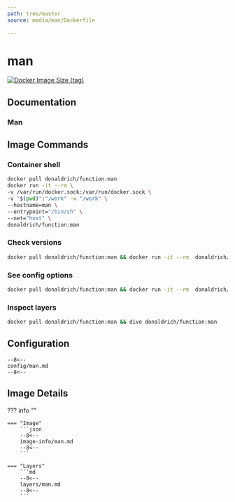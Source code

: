 ```yaml
---
path: tree/master
source: media/man/Dockerfile

---
```


# man

[![Docker Image Size (tag)](https://img.shields.io/docker/image-size/donaldrich/function/man?color=blue&label=donaldrich/function:man&logo=docker&style=flat-square)](https://hub.docker.com/r/donaldrich/function/man)

## Documentation

### Man

## Image Commands

### Container shell

```sh
docker pull donaldrich/function:man
docker run -it --rm \
-v /var/run/docker.sock:/var/run/docker.sock \
-v "$(pwd)":"/work" -w "/work" \
--hostname=man \
--entrypoint="/bin/sh" \
--net="host" \
donaldrich/function:man
```

### Check versions

```sh
docker pull donaldrich/function:man && docker run -it --rm  donaldrich/function:man validate
```

### See config options

```sh
docker pull donaldrich/function:man && docker run -it --rm  donaldrich/function:man help
```

### Inspect layers

```sh
docker pull donaldrich/function:man && dive donaldrich/function:man
```

## Configuration

```
--8<--
config/man.md
--8<--
```

## Image Details

??? info ""

    === "Image"
        ```json
        --8<--
        image-info/man.md
        --8<--
        ```

    === "Layers"
        ```md
        --8<--
        layers/man.md
        --8<--
        ```
